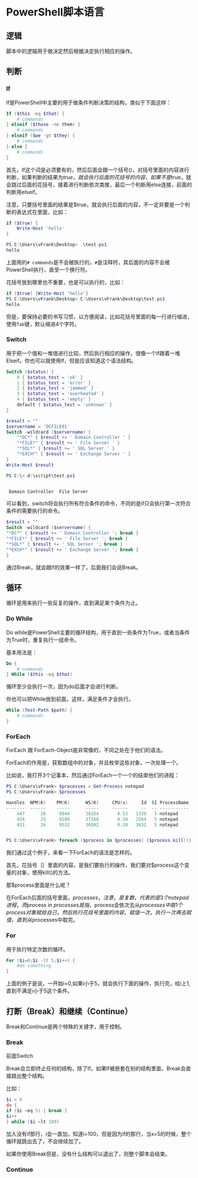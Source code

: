 # PowerShell脚本语言

## 逻辑

脚本中的逻辑用于做决定然后根据决定执行相应的操作。

## 判断

### If

If是PowerShell中主要的用于做条件判断决策的结构，类似于下面这样：

```powershell
If ($this -eq $that) {
    # commands
} elseif ($those -ne them) {
    # commands
} elseif ($we -gt $they) {
    # commands
} else {
    # commands
}
```

首先，If这个词是必须要有的，然后后面会跟一个括号()，对括号里面的内容进行判断，如果判断的结果为$true，就会执行后面的花括号的内容{}，如果不是$true，就会跳过后面的花括号，接着进行判断依次类推，最后一个判断用else连接，前面的判断用elseif。

注意，只要括号里面的结果是$true，就会执行后面的内容，不一定非要是一个判断的表达式在里面，比如：

```powershell
if ($true) {
    Write-Host 'hello'
}

PS C:\Users\vFrank\Desktop> .\test.ps1
hello
```

上面用的`# commands`是不会被执行的，`#`是注释符，其后面的内容不会被PowerShell执行，直至一个换行符。

花括号放到哪里也不重要，也是可以执行的，比如：

```powershell
if ($true) {Write-Host 'hello'}
PS C:\Users\vFrank\Desktop> C:\Users\vFrank\Desktop\test.ps1
hello
```

但是，要保持必要的书写习惯，以方便阅读，比如花括号里面的每一行进行缩进，使用`Tab`键，默认缩进4个字符。

### Switch

用于把一个值和一堆值进行比较，然后执行相应的操作，很像一个If跟着一堆Elseif。你也可以就使用If，但是应该知道这个语法结构。

```powershell
Switch ($status) {
    0 { $status_test = 'ok' }
    1 { $status_test = 'error' }
    2 { $status_test = 'jammed' }
    3 { $status_test = 'overheated' }
    4 { $status_test = 'empty' }
    default { $status_test = 'unknown' }
}
```

```powershell
$result = ""
$servername = 'DCFILE01'
Switch -wildcard ($servername) {
    "*DC*" { $result += ' Domain Controller ' }
    "*FILE*" { $result += ' File Server ' }
    "*SQL*" { $result += ' SQL Server ' }
    "*EXCH*" { $result += ' Exchange Server ' }
}
Write-Host $result

PS C:\> d:\script\test.ps1


 Domain Controller  File Server
```

可以看到，switch将会执行所有符合条件的命令，不同的是if只会执行第一次符合条件的需要执行的命令。

```powershell
$result = ""
Switch -wildcard ($servername) {
"*DC*" { $result += ' Domain Controller '; break }
"*FILE*" { $result += ' File Server '; break }
"*SQL*" { $result += ' SQL Server '; break }
"*EXCH*" { $result += ' Exchange Server '; break }
}
```
通过Break，就会跟If的效果一样了，后面我们会说Break。

## 循环

循环是用来执行一些反复的操作，直到满足某个条件为止。

### Do While

Do while是PowerShell主要的循环结构，用于直到一些条件为True，或者当条件为True时，重复执行一组命令。

基本用法是：
```powershell
Do {
    # commands
} While ($this -eq $that)
```

循环至少会执行一次，因为do后面才会进行判断。

你也可以把While放到前面，这样，满足条件才会执行。
```powershell
While (Test-Path $path) {
    # commands
}
```

### ForEach

ForEach 跟 ForEach-Object是非常像的，不同之处在于他们的语法。

ForEach的作用是，获取数组中的对象，并且枚举这些对象，一次处理一个。

比如说，我打开3个记事本，然后通过ForEach一个一个的结束他们的进程：

```powershell
PS C:\Users\vFrank> $processes = Get-Process notepad
PS C:\Users\vFrank> $processes

Handles  NPM(K)    PM(K)      WS(K)     CPU(s)     Id  SI ProcessName
-------  ------    -----      -----     ------     --  -- -----------
    447      26     9844      38264       0.53   1320   5 notepad
    434      25     9280      37360       0.34   2564   5 notepad
    431      26     9532      36992       0.38   3652   5 notepad


PS C:\Users\vFrank> foreach ($process in $processes) {$process.kill()}
```

我们通过这个例子，来看一下ForEach的语法是怎样的。

首先，花括号｛｝里面的内容，是我们要执行的操作，我们要对$process这个变量的对象，使用kill()的方法。

那$process里面是什么呢？

在ForEach后面的括号里面，$processes，注意，是复数，代表的是3个notepad进程，而$process in $processes是指，$process会依次去从$processes中取1个process对象赋给自己，然后执行花括号里面的内容，赋值一次，执行一次再去赋值，直到从$processes中取完。

### For

用于执行特定次数的循环。

```powershell
For ($i=0;$i -lt 5;$i++) {
    #do something
}
```

上面的例子是说，一开始i=0,如果i小于5，就会执行下面的操作，执行完，给i上1,直到不满足i小于5这个条件。

## 打断（Break）和继续（Continue）

Break和Continue是两个特殊的关键字，用于控制。

### Break

前面Switch

Break会立即终止任何的结构，除了If。如果If被嵌套在别的结构里面，Break会直接跳出整个结构。

比如：

```powershell
$i = 0
do {
if ($i –eq 5) { break }
$i++
} while ($i –lt 100)
```

加入没有if那行，i会一直加，知道i=100，但是因为if的那行，当x=5的时候，整个循环就跳出去了，不会继续加了。

如果你使用Break但是，没有什么结构可以退出了，则整个脚本会结束。

### Continue



